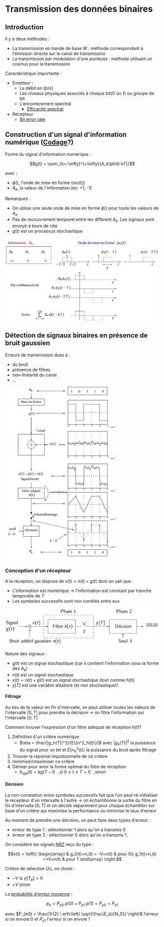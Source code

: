 
# Transmission des données binaires

## Introduction

Il y a deux méthodes :
- La transmission en bande de base $W$ : méthode correspondant à l'émission directe sur le canal de transmission
- La transmission par modulation d'une porteuse : méthode utilisant un cosinus pour la transmission

Caractéristique importante :

- Emetteur :
	- Le débit en $[b/s]$
	- Les niveaux physiques associés à chaque bit(0 ou 1) ou groupe de bit
	- L'encombrement spectral
		- [Efficacité spectral](Efficacité%20spectral.md)
- Récepteur
	- [Bit error rate](Bit%20error%20rate.md)

## Construction d'un signal d'information numérique ([Codage](Codage.md)?)

Forme du signal d'information numérique :

$$g(t) = \sum_{k=-\infty}^{+\infty}{A_k\phi(t-kT)}$$

avec :
- $\phi()$, l'onde de mise en forme ($rect()$)
- $A_k$, la valeur de l'information (ex: +1, -1)

Remarques :
- On utilise une seule onde de mise en forme $\phi()$ pour toute les valeurs de $A_k$
- Pas de recouvrement temporel entre les différent $A_k$. Les signaux sont envoyé à tours de rôle
- $g(t)$ est un processus stochastique

![](attachments/Pasted%20image%2020230604094014.png)

## Détection de signaux binaires en présence de bruit gaussien

Erreurs de transmission dues à :
- du bruit
- présence de filtres
- non-linéarité du canal
- ...

![](attachments/Pasted%20image%2020230604102650.png)

### Conception d'un récepteur

A la réception, on dispose de $x(t)=n(t)+g(t)$ dont on sait que :
- L'information est numérique $\rightarrow$ l'information est constant par tranche temporelle de $T$
- Les symboles successifs sont non corrélés entre eux

![](attachments/Pasted%20image%2020230604112456.png)

Nature des signaux :
- $g(t)$ est un signal stochastique (car il contient l'information sous la forme des $A_k$)
- $n(t)$ est un signal stochastique
- $x(t)=n(t)+g(t)$ est un signal stochastique (tout comme $h(t)$)
- $y[T]$ est une variable aléatoire (et non stochastique!)

#### Filtrage

Au lieu de la valeur en fin d'intervalle, on peut utiliser toutes les valeurs de l'intervalle $[0,T]$ pour prendre la décision $\rightarrow$ on filtre l'information sur l'intervalle $[0, T]$

Comment trouver l'expression d'un filtre adéquat de réception $h(t)$?
1. Définition d'un critère numérique
	- $\eta = \frac{|g_h(T)|^2}{E\{n^2_h(t)\}}$ avec $|g_h(T)|^2$ la puissance du signal pour un bit et $E\{n^2_h(t)\}$ la puissance du bruit après filtrage
2. Trouver la réponse impulsionnelle de ce critère
3. minimiser/maximiser ce critère
4. Dériver pour avoir la forme optimal du filtre de réception
	- $h_{opt}(t) = kg(T-t) \ \ , si \ 0\leq t\leq T = 0 \ \ ,sinon$ 

#### Décision

La non-correlation entre symboles successifs fait que l'on peut ré-initialiser le récepteur d'un intervalle à l'autre $\rightarrow$ on échantillonne la sortie du filtre en fin d'intervalle $[0,T]$ et on décide séparément pour chaque échantillon sur base d'un critère qui maximise la performance ou minimise le taux d'erreur

Au moment de prendre une décision, on peut faire deux types d'erreur :
- erreur de type 1 : sélectionner 1 alors qu'on a transmis 0
- erreur de type 2 : sélectionner 0 alors qu'on a transmis 1.

On considère les signals [NRZ](Codage.md) reçu du type :

$$x(t) = 
\left\{ 
\begin{array} &
	g_0(t)+n,(t) = -V+n(t) & pour 0\\
	g_1(t)+n,(t) =+V+n(t) & pour 1
\end{array}
\right.$$

Critère de sélection ($\lambda$), on choisi :
- $-V$ si $y[T_b] < 0$
- $+V$ sinon

La [probabilité d'erreur moyenne](Bit%20error%20rate.md) : 

$$p_e = P_{e0} \ p(0) + P_{e1} \ p(1) = P_{e0} = P_{e1}$$

avec $P_{e0} = \frac{1}{2} \ erfc\left( \sqrt{\frac{E_b}{N_0}} \right)$ l'erreur si on envoie 0 et $P_{e1}$ l'erreur si on envoie 1

